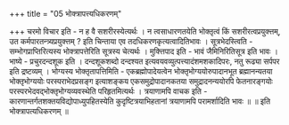 +++
title = "05 भोक्त्रापत्त्यधिकरणम्"

+++
चरमो विचार इति - न ह वै सशरीरस्येत्यर्थः । न त्वसाधारणतयेति भोक्तृत्वं किं सशरीरत्वप्रयुक्त्तम्, उत कर्मपारतन्त्र्यप्रयुक्त्तम् ? इति चिन्ताया एव तदधिकरणकृत्यत्वादितिभावः । सूत्रभेदस्त्विति - सम्भोगप्राप्तिरित्यस्य भोक्त्रापत्तेरिति सूत्रस्य चेत्यर्थः । मुक्त्तिपाद इति - भावं जैमिनिरितिसूत्र इति भावः । भाष्ये - प्रचुरदन्दशूक इति । दन्दशूकशब्दो दन्दश्यत इत्यवयवव्युत्पत्त्यादंशमशकादिपरः, नतु रूढ्या सर्पपर इति द्रष्टव्यम् । भोग्यस्य भोक्तृतापत्तिमिति - एकब्रह्मोपादेयत्वेन भोक्तृभोग्ययोरुपादानभूत ब्रह्मानन्यतया भोक्तृभोग्ययोः परस्पराभेदप्रसङ्ग इत्याशङ्कय एकसमुद्रोपादानकतया समुद्रादनन्ययोरपि फेतनारङ्गयोः परस्परभेदवद्भोक्तृभोग्यव्यवस्थेति परिहृतमित्यर्थः । त्रयाणामपि वाचक इति - कारणान्तर्गतशक्तयविद्योपाध्युपहितस्येति कुदृष्टित्रयाभिहतानां त्रयाणामपि परामर्शादिति भावः ॥ ॥ इति भोक्त्रापत्यधिकरणम् ॥